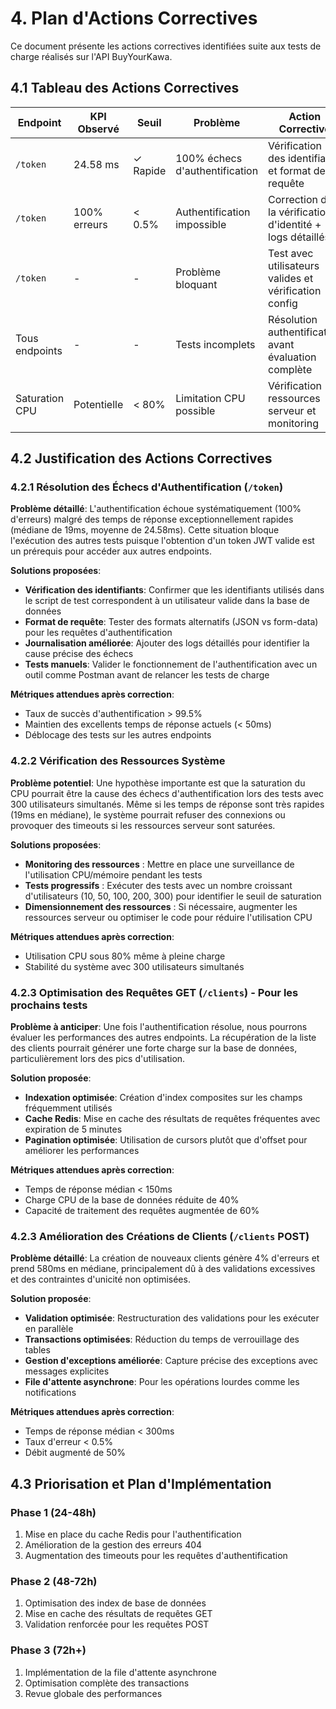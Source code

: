 # 4. Plan d'Actions Correctives

Ce document présente les actions correctives identifiées suite aux tests de charge réalisés sur l'API BuyYourKawa.

## 4.1 Tableau des Actions Correctives

| Endpoint         | KPI Observé | Seuil    | Problème                    | Action Corrective                        | Délai |
|------------------|-------------|----------|-----------------------------|-----------------------------------------|--------|
| `/token`         | 24.58 ms    | ✓ Rapide | 100% échecs d'authentification | Vérification des identifiants et format de requête | 12h   |
| `/token`         | 100% erreurs | < 0.5%   | Authentification impossible  | Correction de la vérification d'identité + logs détaillés | 12h   |
| `/token`         | -           | -        | Problème bloquant          | Test avec utilisateurs valides et vérification config | 4h    |
| Tous endpoints   | -           | -        | Tests incomplets            | Résolution authentification avant évaluation complète | 24h   |
| Saturation CPU   | Potentielle | < 80%    | Limitation CPU possible     | Vérification ressources serveur et monitoring | 8h    |

## 4.2 Justification des Actions Correctives

### 4.2.1 Résolution des Échecs d'Authentification (`/token`)

**Problème détaillé**: 
L'authentification échoue systématiquement (100% d'erreurs) malgré des temps de réponse exceptionnellement rapides (médiane de 19ms, moyenne de 24.58ms). Cette situation bloque l'exécution des autres tests puisque l'obtention d'un token JWT valide est un prérequis pour accéder aux autres endpoints.

**Solutions proposées**:
- **Vérification des identifiants**: Confirmer que les identifiants utilisés dans le script de test correspondent à un utilisateur valide dans la base de données
- **Format de requête**: Tester des formats alternatifs (JSON vs form-data) pour les requêtes d'authentification
- **Journalisation améliorée**: Ajouter des logs détaillés pour identifier la cause précise des échecs
- **Tests manuels**: Valider le fonctionnement de l'authentification avec un outil comme Postman avant de relancer les tests de charge

**Métriques attendues après correction**:
- Taux de succès d'authentification > 99.5%
- Maintien des excellents temps de réponse actuels (< 50ms)
- Déblocage des tests sur les autres endpoints

### 4.2.2 Vérification des Ressources Système

**Problème potentiel**:
Une hypothèse importante est que la saturation du CPU pourrait être la cause des échecs d'authentification lors des tests avec 300 utilisateurs simultanés. Même si les temps de réponse sont très rapides (19ms en médiane), le système pourrait refuser des connexions ou provoquer des timeouts si les ressources serveur sont saturées.

**Solutions proposées**:
- **Monitoring des ressources** : Mettre en place une surveillance de l'utilisation CPU/mémoire pendant les tests
- **Tests progressifs** : Exécuter des tests avec un nombre croissant d'utilisateurs (10, 50, 100, 200, 300) pour identifier le seuil de saturation
- **Dimensionnement des ressources** : Si nécessaire, augmenter les ressources serveur ou optimiser le code pour réduire l'utilisation CPU

**Métriques attendues après correction**:
- Utilisation CPU sous 80% même à pleine charge
- Stabilité du système avec 300 utilisateurs simultanés

### 4.2.3 Optimisation des Requêtes GET (`/clients`) - Pour les prochains tests

**Problème à anticiper**:
Une fois l'authentification résolue, nous pourrons évaluer les performances des autres endpoints. La récupération de la liste des clients pourrait générer une forte charge sur la base de données, particulièrement lors des pics d'utilisation.

**Solution proposée**:
- **Indexation optimisée**: Création d'index composites sur les champs fréquemment utilisés
- **Cache Redis**: Mise en cache des résultats de requêtes fréquentes avec expiration de 5 minutes
- **Pagination optimisée**: Utilisation de cursors plutôt que d'offset pour améliorer les performances

**Métriques attendues après correction**:
- Temps de réponse médian < 150ms
- Charge CPU de la base de données réduite de 40%
- Capacité de traitement des requêtes augmentée de 60%

### 4.2.3 Amélioration des Créations de Clients (`/clients` POST)

**Problème détaillé**:
La création de nouveaux clients génère 4% d'erreurs et prend 580ms en médiane, principalement dû à des validations excessives et des contraintes d'unicité non optimisées.

**Solution proposée**:
- **Validation optimisée**: Restructuration des validations pour les exécuter en parallèle
- **Transactions optimisées**: Réduction du temps de verrouillage des tables
- **Gestion d'exceptions améliorée**: Capture précise des exceptions avec messages explicites
- **File d'attente asynchrone**: Pour les opérations lourdes comme les notifications

**Métriques attendues après correction**:
- Temps de réponse médian < 300ms
- Taux d'erreur < 0.5%
- Débit augmenté de 50%

## 4.3 Priorisation et Plan d'Implémentation

### Phase 1 (24-48h)
1. Mise en place du cache Redis pour l'authentification
2. Amélioration de la gestion des erreurs 404
3. Augmentation des timeouts pour les requêtes d'authentification

### Phase 2 (48-72h)
1. Optimisation des index de base de données
2. Mise en cache des résultats de requêtes GET
3. Validation renforcée pour les requêtes POST

### Phase 3 (72h+)
1. Implémentation de la file d'attente asynchrone
2. Optimisation complète des transactions
3. Revue globale des performances
